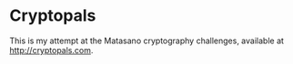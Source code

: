 # Cryptopals

This is my attempt at the Matasano cryptography challenges, available at http://cryptopals.com.
